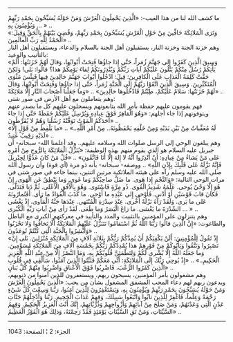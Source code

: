 ------------------------------------------------------------------------

ما كشف الله لنا من هذا الغيب-: «الَّذِينَ يَحْمِلُونَ الْعَرْشَ وَمَنْ حَوْلَهُ يُسَبِّحُونَ بِحَمْدِ
رَبِّهِمْ وَيُؤْمِنُونَ بِهِ ... » ..  
«وَتَرَى الْمَلائِكَةَ حَافِّينَ مِنْ حَوْلِ الْعَرْشِ يُسَبِّحُونَ بِحَمْدِ رَبِّهِمْ، وَقُضِيَ بَيْنَهُمْ بِالْحَقِّ
وَقِيلَ: الْحَمْدُ لِلَّهِ رَبِّ الْعالَمِينَ» ..  
وهم خزنة الجنة وخزنة النار، يستقبلون أهل الجنة بالسلام والدعاء،
ويستقبلون أهل النار بالتأنيب والوعيد:  
«وَسِيقَ الَّذِينَ كَفَرُوا إِلى جَهَنَّمَ زُمَراً، حَتَّى إِذا جاؤُها فُتِحَتْ أَبْوابُها، وَقالَ لَهُمْ
خَزَنَتُها: أَلَمْ يَأْتِكُمْ رُسُلٌ مِنْكُمْ يَتْلُونَ عَلَيْكُمْ آياتِ رَبِّكُمْ وَيُنْذِرُونَكُمْ لِقاءَ يَوْمِكُمْ
هذا؟ قالُوا: بَلى! وَلكِنْ حَقَّتْ كَلِمَةُ الْعَذابِ عَلَى الْكافِرِينَ: قِيلَ: ادْخُلُوا أَبْوابَ
جَهَنَّمَ خالِدِينَ فِيها فَبِئْسَ مَثْوَى الْمُتَكَبِّرِينَ. وَسِيقَ الَّذِينَ اتَّقَوْا رَبَّهُمْ إِلَى الْجَنَّةِ
زُمَراً، حَتَّى إِذا جاؤُها وَفُتِحَتْ أَبْوابُها، وَقالَ لَهُمْ خَزَنَتُها: سَلامٌ عَلَيْكُمْ، طِبْتُمْ
فَادْخُلُوها خالِدِينَ» .. «وَما جَعَلْنا أَصْحابَ النَّارِ إِلَّا مَلائِكَةً» ..  
وهم يتعاملون مع أهل الأرض في صور شتى:  
فهم يقومون عليهم حفظة بأمر الله يتابعونهم ويسجلون عليهم كل ما يصدر عنهم
ويتوفونهم إذا جاء أجلهم: «وَهُوَ الْقاهِرُ فَوْقَ عِبادِهِ وَيُرْسِلُ عَلَيْكُمْ حَفَظَةً حَتَّى إِذا
جاءَ أَحَدَكُمُ الْمَوْتُ تَوَفَّتْهُ رُسُلُنا وَهُمْ لا يُفَرِّطُونَ» ..  
«لَهُ مُعَقِّباتٌ مِنْ بَيْنِ يَدَيْهِ وَمِنْ خَلْفِهِ يَحْفَظُونَهُ.. مِنْ أَمْرِ اللَّهِ..» .. «ما يَلْفِظُ مِنْ
قَوْلٍ إِلَّا لَدَيْهِ رَقِيبٌ عَتِيدٌ» ..  
وهم يبلغون الوحي إلى الرسل صلوات الله وسلامه عليهم.. وقد أعلمنا الله-
سبحانه- أن جبريل عليه السلام هو الذي يقوم منهم بهذه الوظيفة: «يُنَزِّلُ
الْمَلائِكَةَ بِالرُّوحِ مِنْ أَمْرِهِ عَلى مَنْ يَشاءُ مِنْ عِبادِهِ: أَنْ أَنْذِرُوا أَنَّهُ لا إِلهَ إِلَّا
أَنَا فَاتَّقُونِ» .. «قُلْ مَنْ كانَ عَدُوًّا لِجِبْرِيلَ فَإِنَّهُ نَزَّلَهُ عَلى قَلْبِكَ بِإِذْنِ اللَّهِ» ..
ووصفه- سبحانه- بأنه ذو مرة (أي قوة) وأن رسول الله صلى الله عليه وسلم رآه
على هيئته الملائكية مرتين اثنتين، بينما جاءه في صور شتى في مرات الوحي
التالية: «وَالنَّجْمِ إِذا هَوى. ما ضَلَّ صاحِبُكُمْ وَما غَوى. وَما يَنْطِقُ عَنِ الْهَوى. إِنْ هُوَ
إِلَّا وَحْيٌ يُوحى. عَلَّمَهُ شَدِيدُ الْقُوى. ذُو مِرَّةٍ فَاسْتَوى. وَهُوَ بِالْأُفُقِ الْأَعْلى. ثُمَّ دَنا
فَتَدَلَّى. فَكانَ قابَ قَوْسَيْنِ أَوْ أَدْنى. فَأَوْحى إِلى عَبْدِهِ ما أَوْحى. ما كَذَبَ الْفُؤادُ ما
رَأى. أَفَتُمارُونَهُ عَلى ما يَرى. وَلَقَدْ رَآهُ نَزْلَةً أُخْرى. عِنْدَ سِدْرَةِ الْمُنْتَهى. عِنْدَها
جَنَّةُ الْمَأْوى. إِذْ يَغْشَى السِّدْرَةَ ما يَغْشى. ما زاغَ الْبَصَرُ وَما طَغى. لَقَدْ رَأى مِنْ
آياتِ رَبِّهِ الْكُبْرى ... » ..  
وهم يتنزلون على المؤمنين بالتثبيت والمدد والتأييد في معركتهم الكبرى مع
الباطل والطاغوت: «إِنَّ الَّذِينَ قالُوا رَبُّنَا اللَّهُ ثُمَّ اسْتَقامُوا تَتَنَزَّلُ عَلَيْهِمُ
الْمَلائِكَةُ أَلَّا تَخافُوا وَلا تَحْزَنُوا وَأَبْشِرُوا بِالْجَنَّةِ الَّتِي كُنْتُمْ تُوعَدُونَ» ..  
«إِذْ تَقُولُ لِلْمُؤْمِنِينَ: أَلَنْ يَكْفِيَكُمْ أَنْ يُمِدَّكُمْ رَبُّكُمْ بِثَلاثَةِ آلافٍ مِنَ الْمَلائِكَةِ
مُنْزَلِينَ. بَلى إِنْ تَصْبِرُوا وَتَتَّقُوا وَيَأْتُوكُمْ مِنْ فَوْرِهِمْ هذا يُمْدِدْكُمْ رَبُّكُمْ بِخَمْسَةِ آلافٍ
مِنَ الْمَلائِكَةِ مُسَوِّمِينَ. وَما جَعَلَهُ اللَّهُ إِلَّا بُشْرى لَكُمْ وَلِتَطْمَئِنَّ قُلُوبُكُمْ بِهِ، وَمَا
النَّصْرُ إِلَّا مِنْ عِنْدِ اللَّهِ الْعَزِيزِ الْحَكِيمِ..» .. «إِذْ يُوحِي رَبُّكَ إِلَى الْمَلائِكَةِ: أَنِّي
مَعَكُمْ فَثَبِّتُوا الَّذِينَ آمَنُوا، سَأُلْقِي فِي قُلُوبِ الَّذِينَ كَفَرُوا الرُّعْبَ، فَاضْرِبُوا فَوْقَ
الْأَعْناقِ وَاضْرِبُوا مِنْهُمْ كُلَّ بَنانٍ» ..  
وهم مشغولون بأمر المؤمنين، يسبحون ربهم، ويستغفرون للذين آمنوا من ذنوبهم،
ويدعون ربهم لهم دعاء المحب المشفق المشغول بشأن من يحب: «الَّذِينَ يَحْمِلُونَ
الْعَرْشَ وَمَنْ حَوْلَهُ يُسَبِّحُونَ بِحَمْدِ رَبِّهِمْ وَيُؤْمِنُونَ بِهِ، وَيَسْتَغْفِرُونَ لِلَّذِينَ آمَنُوا، رَبَّنا
وَسِعْتَ كُلَّ شَيْءٍ رَحْمَةً وَعِلْماً، فَاغْفِرْ لِلَّذِينَ تابُوا وَاتَّبَعُوا سَبِيلَكَ، وَقِهِمْ عَذابَ
الْجَحِيمِ. رَبَّنا وَأَدْخِلْهُمْ جَنَّاتِ عَدْنٍ الَّتِي وَعَدْتَهُمْ، وَمَنْ صَلَحَ مِنْ آبائِهِمْ وَأَزْواجِهِمْ
وَذُرِّيَّاتِهِمْ، إِنَّكَ أَنْتَ الْعَزِيزُ الْحَكِيمُ. وَقِهِمُ السَّيِّئاتِ، وَمَنْ تَقِ السَّيِّئاتِ يَوْمَئِذٍ فَقَدْ
رَحِمْتَهُ، وَذلِكَ هُوَ الْفَوْزُ الْعَظِيمُ» ..

------------------------------------------------------------------------

الجزء: 2 ¦ الصفحة: 1043

